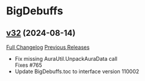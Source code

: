 # BigDebuffs

## [v32](https://github.com/jordonwow/bigdebuffs/tree/v32) (2024-08-14)
[Full Changelog](https://github.com/jordonwow/bigdebuffs/compare/v31...v32) [Previous Releases](https://github.com/jordonwow/bigdebuffs/releases)

- Fix missing AuraUtil.UnpackAuraData call  
    Fixes #765  
- Update BigDebuffs.toc to interface version 110002  
